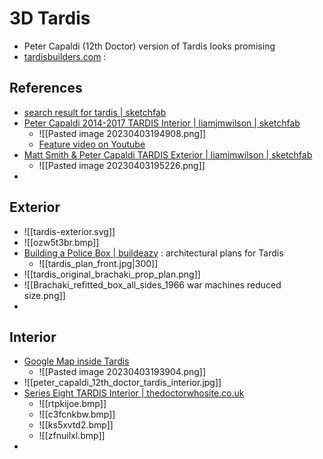 # 3D Tardis
- Peter Capaldi (12th Doctor) version of Tardis looks promising
- [tardisbuilders.com](https://tardisbuilders.com/) : 

## References
- [search result for tardis | sketchfab](https://sketchfab.com/tags/tardis)
- [Peter Capaldi 2014-2017 TARDIS Interior | liamjmwilson | sketchfab](https://sketchfab.com/3d-models/peter-capaldi-2014-2017-tardis-interior-1aab881077db4231bc98b4a387fc6a2e)
	- ![[Pasted image 20230403194908.png]]
	- [Feature video on Youtube](https://youtu.be/CZQanhL07pE)
- [Matt Smith & Peter Capaldi TARDIS Exterior | liamjmwilson | sketchfab](https://sketchfab.com/3d-models/matt-smith-peter-capaldi-tardis-exterior-f81c6df658624acda626866762d11743)
	- ![[Pasted image 20230403195226.png]]
- 

## Exterior
- ![[tardis-exterior.svg]]
- ![[ozw5t3br.bmp]]
- [Building a Police Box | buildeazy](https://www.buildeazy.com/london-police-box/) : architectural plans for Tardis
	- ![[tardis_plan_front.jpg|300]]
- ![[tardis_original_brachaki_prop_plan.png]]
- ![[Brachaki_refitted_box_all_sides_1966 war machines reduced size.png]]
- 

## Interior
- [Google Map inside Tardis](https://www.google.com/maps/@51.4921451,-0.1929784,2a,90y,280.48h,84.14t/data=!3m6!1e1!3m4!1s1LOuP1RNn9IAAAQIt-ILkQ!2e0!7i13312!8i6656)
	- ![[Pasted image 20230403193904.png]]
- ![[peter_capaldi_12th_doctor_tardis_interior.jpg]]
- [Series Eight TARDIS Interior | thedoctorwhosite.co.uk](https://thedoctorwhosite.co.uk/tardis/interior/series-8-interior/)
	- ![[rtpkijoe.bmp]]
	- ![[c3fcnkbw.bmp]]
	- ![[ks5xvtd2.bmp]]
	- ![[zfnuilxl.bmp]]
- 